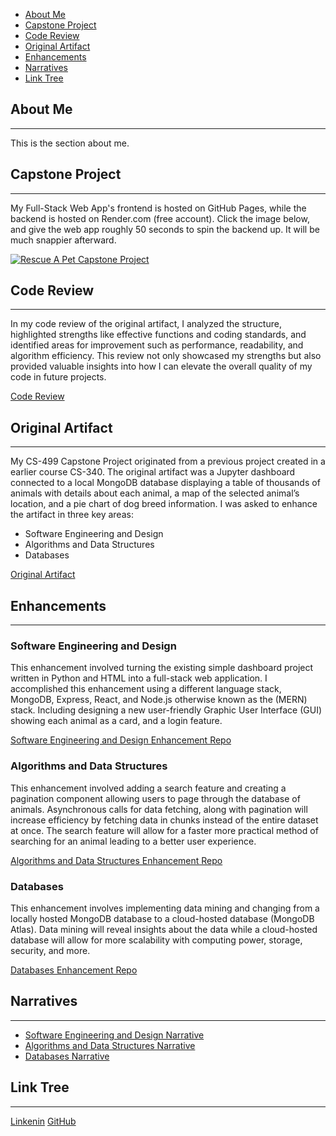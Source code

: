 - [About Me](#about-me)
- [Capstone Project](#capstone-project)
- [Code Review](#code-review)
- [Original Artifact](#original-artifacts)
- [Enhancements](#enhancements)
- [Narratives](#narratives)
- [Link Tree](#link-tree)

## About Me
***
This is the section about me.

## Capstone Project
***
My Full-Stack Web App's frontend is hosted on GitHub Pages, while the backend is hosted on Render.com (free account). Click the image below, and give the web app roughly 50 seconds to spin the backend up. It will be much snappier afterward.

[![Rescue A Pet Capstone Project](https://github.com/user-attachments/assets/7605934a-f896-4a8c-b09d-ae0e15cfe36c)](https://tekibotz.github.io/)

## Code Review
***
In my code review of the original artifact, I analyzed the structure, highlighted strengths like effective functions and coding standards, and identified areas for improvement such as performance, readability, and algorithm efficiency. This review not only showcased my strengths but also provided valuable insights into how I can elevate the overall quality of my code in future projects.

[Code Review](https://youtu.be/Vq4vzjxzxYc)

## Original Artifact
***
My CS-499 Capstone Project originated from a previous project created in a earlier course CS-340. The original artifact was a Jupyter dashboard connected to a local MongoDB database displaying a table of thousands of animals with details about each animal, a map of the selected animal’s location, and a pie chart of dog breed information.
I was asked to enhance the artifact in three key areas:
  - Software Engineering and Design
  - Algorithms and Data Structures
  - Databases

[Original Artifact](https://github.com/TekiBotz/Dash_Project.git)

## Enhancements
***
### Software Engineering and Design
This enhancement involved turning the existing simple dashboard project written in Python and HTML into a full-stack web application. I accomplished this enhancement using a different language stack, MongoDB, Express, React, and Node.js otherwise known as the (MERN) stack. Including designing a new user-friendly Graphic User Interface (GUI) showing each animal as a card, and a login feature.

[Software Engineering and Design Enhancement Repo](https://github.com/TekiBotz/TekiBotz.github.io/tree/frontend-deployed)

### Algorithms and Data Structures
This enhancement involved adding a search feature and creating a pagination component allowing users to page through the database of animals. Asynchronous calls for data fetching, along with pagination will increase efficiency by fetching data in chunks instead of the entire dataset at once. The search feature will allow for a faster more practical method of searching for an animal leading to a better user experience.

[Algorithms and Data Structures Enhancement Repo](https://github.com/TekiBotz/TekiBotz.github.io/tree/finished-v1)

### Databases
This enhancement involves implementing data mining and changing from a locally hosted MongoDB database to a cloud-hosted database (MongoDB Atlas). Data mining will reveal insights about the data while a cloud-hosted database will allow for more scalability with computing power, storage, security, and more.

[Databases Enhancement Repo](https://github.com/TekiBotz/TekiBotz.github.io/tree/finished-v3)

## Narratives
***
  - [Software Engineering and Design Narrative](https://github.com/user-attachments/files/17440401/Butts_Jarrale_Miltstone_Two_Narrative.pdf)
  - [Algorithms and Data Structures Narrative](https://github.com/user-attachments/files/17440417/Butts_Jarrale_Milestone_Three_Narrative.pdf)
  - [Databases Narrative](https://github.com/user-attachments/files/17440433/Butts_Jarrale_Milestone_Four_Narrative.pdf)

## Link Tree
***
[Linkenin](www.linkedin.com/in/jarrale-butts)
[GitHub](https://github.com/TekiBotz)
